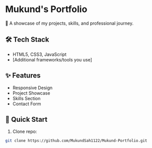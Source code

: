 # Mukund's Portfolio

🚀 A showcase of my projects, skills, and professional journey.

## 🛠️ Tech Stack
- HTML5, CSS3, JavaScript
- [Additional frameworks/tools you use]

## ✨ Features
- Responsive Design
- Project Showcase
- Skills Section
- Contact Form

## 🚀 Quick Start
1. Clone repo:
```bash
git clone https://github.com/MukundSah1122/Mukund-Portfolio.git

